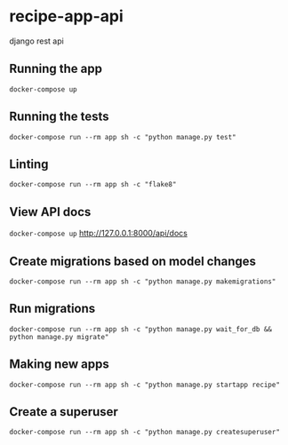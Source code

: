 # recipe-app-api
django rest api

## Running the app
`docker-compose up`

## Running the tests
`docker-compose run --rm app sh -c "python manage.py test"`

## Linting
`docker-compose run --rm app sh -c "flake8"`

## View API docs
`docker-compose up`
http://127.0.0.1:8000/api/docs

## Create migrations based on model changes
`docker-compose run --rm app sh -c "python manage.py makemigrations"`

## Run migrations
`docker-compose run --rm app sh -c "python manage.py wait_for_db && python manage.py migrate"`

## Making new apps
`docker-compose run --rm app sh -c "python manage.py startapp recipe"`

## Create a superuser
`docker-compose run --rm app sh -c "python manage.py createsuperuser"`
